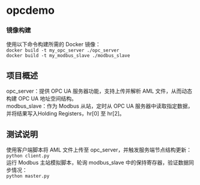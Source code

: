 # opcdemo

### 镜像构建
使用以下命令构建所需的 Docker 镜像：  
`docker build -t my_opc_server ./opc_server`  
`docker build -t my_modbus_slave ./modbus_slave`  
## 项目概述
opc_server：提供 OPC UA 服务器功能，支持上传并解析 AML 文件，从而动态构建 OPC UA 地址空间结构。  
modbus_slave：作为 Modbus 从站，定时从 OPC UA 服务器中读取指定数据，并将结果写入Holding Registers，hr[0] 至 hr[2]。  
## 测试说明
使用客户端脚本将 AML 文件上传至 opc_server，并触发服务端节点结构更新：  
`python client.py`  
运行 Modbus 主站模拟脚本，轮询 modbus_slave 中的保持寄存器，验证数据同步情况：  
`python master.py` 
